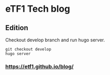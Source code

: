# eTF1 Tech blog

## Edition

Checkout develop branch and run hugo server.

```
git checkout develop
hugo server
```

### https://etf1.github.io/blog/
